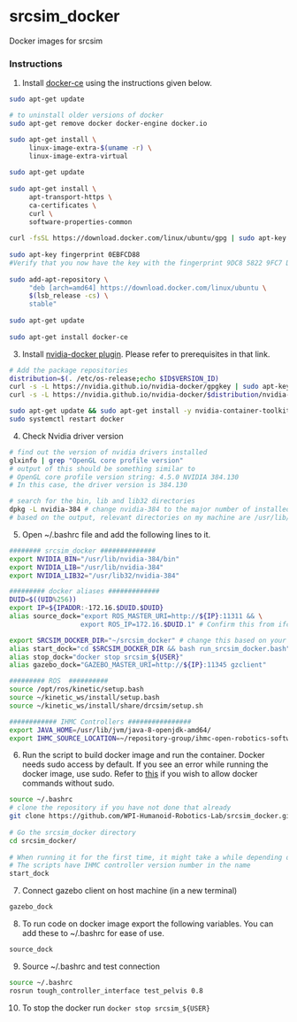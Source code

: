 # srcsim_docker
Docker images for srcsim

### Instructions
1. Install [docker-ce](https://docs.docker.com/install/linux/docker-ce/ubuntu/) using the instructions given below.
```bash
sudo apt-get update

# to uninstall older versions of docker
sudo apt-get remove docker docker-engine docker.io

sudo apt-get install \
     linux-image-extra-$(uname -r) \
     linux-image-extra-virtual
	
sudo apt-get update
	
sudo apt-get install \
     apt-transport-https \
     ca-certificates \
     curl \
     software-properties-common
 	
curl -fsSL https://download.docker.com/linux/ubuntu/gpg | sudo apt-key add -
 	
sudo apt-key fingerprint 0EBFCD88
#Verify that you now have the key with the fingerprint 9DC8 5822 9FC7 DD38 854A E2D8 8D81 803C 0EBF CD88, by searching 	  	   the last 8 characters of the fingerprint.
 	
sudo add-apt-repository \
     "deb [arch=amd64] https://download.docker.com/linux/ubuntu \
     $(lsb_release -cs) \
     stable"
	
sudo apt-get update
	
sudo apt-get install docker-ce
```
3. Install [nvidia-docker plugin](https://github.com/NVIDIA/nvidia-docker). Please refer to prerequisites in that link.  
```bash
# Add the package repositories
distribution=$(. /etc/os-release;echo $ID$VERSION_ID)
curl -s -L https://nvidia.github.io/nvidia-docker/gpgkey | sudo apt-key add -
curl -s -L https://nvidia.github.io/nvidia-docker/$distribution/nvidia-docker.list | sudo tee /etc/apt/sources.list.d/nvidia-docker.list

sudo apt-get update && sudo apt-get install -y nvidia-container-toolkit
sudo systemctl restart docker
```
4. Check Nvidia driver version
```bash
# find out the version of nvidia drivers installed
glxinfo | grep "OpenGL core profile version" 
# output of this should be something similar to 
# OpenGL core profile version string: 4.5.0 NVIDIA 384.130
# In this case, the driver version is 384.130

# search for the bin, lib and lib32 directories
dpkg -L nvidia-384 # change nvidia-384 to the major number of installed version
# based on the output, relevant directories on my machine are /usr/lib/nvidia-384/bin, /usr/lib/nvidia-384, and /usr/lib32/nvidia-384

```

5. Open ~/.bashrc file and add the following lines to it. 

```bash
######## srcsim_docker ##############
export NVIDIA_BIN="/usr/lib/nvidia-384/bin"
export NVIDIA_LIB="/usr/lib/nvidia-384"
export NVIDIA_LIB32="/usr/lib32/nvidia-384"

######### docker aliases #############
DUID=$((UID%256))
export IP=${IPADDR:-172.16.$DUID.$DUID}
alias source_dock="export ROS_MASTER_URI=http://${IP}:11311 && \
                  export ROS_IP=172.16.$DUID.1" # Confirm this from ifconfig results

export SRCSIM_DOCKER_DIR="~/srcsim_docker" # change this based on your configuration
alias start_dock="cd $SRCSIM_DOCKER_DIR && bash run_srcsim_docker.bash"
alias stop_dock="docker stop srcsim_${USER}"
alias gazebo_dock="GAZEBO_MASTER_URI=http://${IP}:11345 gzclient"

######### ROS  ##########
source /opt/ros/kinetic/setup.bash
source ~/kinetic_ws/install/setup.bash
source ~/kinetic_ws/install/share/drcsim/setup.sh

############ IHMC Controllers ################
export JAVA_HOME=/usr/lib/jvm/java-8-openjdk-amd64/
export IHMC_SOURCE_LOCATION=~/repository-group/ihmc-open-robotics-software
```

6. Run the script to build docker image and run the container. Docker needs sudo access by default. If you see an error while running the docker image, use sudo. Refer to [this](https://askubuntu.com/questions/477551/how-can-i-use-docker-without-sudo) if you wish to allow docker commands without sudo.
```bash
source ~/.bashrc
# clone the repository if you have not done that already
git clone https://github.com/WPI-Humanoid-Robotics-Lab/srcsim_docker.git  -b devel
	
# Go the srcsim_docker directory
cd srcsim_docker/
	
# When running it for the first time, it might take a while depending on your internet speed
# The scripts have IHMC controller version number in the name
start_dock
```

7. Connect gazebo client on host machine (in a new terminal)
```bash
gazebo_dock
```
8. To run code on docker image export the following variables. You can add these to ~/.bashrc for ease of use.
```bash
source_dock
```
9. Source ~/.bashrc and test connection
```bash
source ~/.bashrc
rosrun tough_controller_interface test_pelvis 0.8
```
10. To stop the docker run `docker stop srcsim_${USER}`
